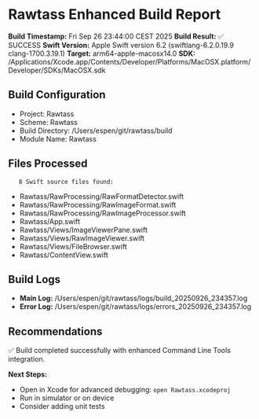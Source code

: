 # Rawtass Enhanced Build Report

**Build Timestamp:** Fri Sep 26 23:44:00 CEST 2025
**Build Result:** ✅ SUCCESS
**Swift Version:** Apple Swift version 6.2 (swiftlang-6.2.0.19.9 clang-1700.3.19.1)
**Target:** arm64-apple-macosx14.0
**SDK:** /Applications/Xcode.app/Contents/Developer/Platforms/MacOSX.platform/Developer/SDKs/MacOSX.sdk

## Build Configuration

- Project: Rawtass
- Scheme: Rawtass  
- Build Directory: /Users/espen/git/rawtass/build
- Module Name: Rawtass

## Files Processed

       8 Swift source files found:

- Rawtass/RawProcessing/RawFormatDetector.swift
- Rawtass/RawProcessing/RawImageFormat.swift
- Rawtass/RawProcessing/RawImageProcessor.swift
- Rawtass/App.swift
- Rawtass/Views/ImageViewerPane.swift
- Rawtass/Views/RawImageViewer.swift
- Rawtass/Views/FileBrowser.swift
- Rawtass/ContentView.swift

## Build Logs

- **Main Log:** /Users/espen/git/rawtass/logs/build_20250926_234357.log
- **Error Log:** /Users/espen/git/rawtass/logs/errors_20250926_234357.log

## Recommendations

✅ Build completed successfully with enhanced Command Line Tools integration.

**Next Steps:**
- Open in Xcode for advanced debugging: `open Rawtass.xcodeproj`
- Run in simulator or on device
- Consider adding unit tests
